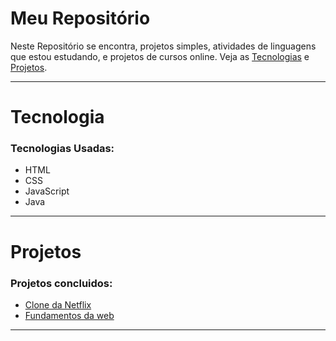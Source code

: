 # Meu Repositório
Neste Repositório se encontra, projetos simples, atividades de linguagens que estou estudando, e projetos de cursos online. Veja as [Tecnologias](#tecnologia) e [Projetos](#projetos).

___

# Tecnologia
### Tecnologias Usadas:

* HTML
* CSS
* JavaScript
* Java

___

# Projetos
### Projetos concluidos:

* [Clone da Netflix](https://github.com/FabuSilva/MeuRepositorio/tree/main/ProjetosWeb/CloneNetflix)
* [Fundamentos da web](https://github.com/FabuSilva/MeuRepositorio/tree/main/ProjetosWeb/FundamentosWeb)
___
